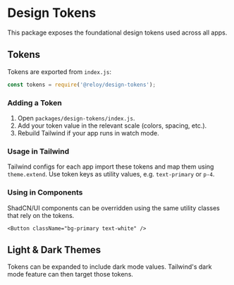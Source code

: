 # Design Tokens

This package exposes the foundational design tokens used across all apps.

## Tokens

Tokens are exported from `index.js`:

```js
const tokens = require('@reloy/design-tokens');
```

### Adding a Token

1. Open `packages/design-tokens/index.js`.
2. Add your token value in the relevant scale (colors, spacing, etc.).
3. Rebuild Tailwind if your app runs in watch mode.

### Usage in Tailwind

Tailwind configs for each app import these tokens and map them using `theme.extend`.
Use token keys as utility values, e.g. `text-primary` or `p-4`.

### Using in Components

ShadCN/UI components can be overridden using the same utility classes that rely on the tokens.

```
<Button className="bg-primary text-white" />
```

## Light & Dark Themes

Tokens can be expanded to include dark mode values. Tailwind's dark mode feature can then target those tokens.
